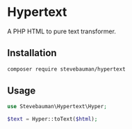 # Hypertext

A PHP HTML to pure text transformer.

## Installation

```bash
composer require stevebauman/hypertext
```

## Usage

```php
use Stevebauman\Hypertext\Hyper;

$text = Hyper::toText($html);
```
